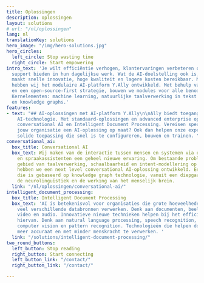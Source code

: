 ```yaml
---
title: Oplossingen
description: oplossingen
layout: solutions
# url: "/nl/oplossingen"
lang: nl
translationKey: solutions
hero_image: "/img/hero-solutions.jpg"
hero_circles:
  left_circle: Stop wasting time
  right_circle: Start empowering
intro_text: 'Je wilt efficiëntie verhogen, klantervaringen verbeteren of jouw medewerkers
  support bieden in hun dagelijkse werk. Wat de AI-doelstelling ook is, een AI-platform
  maakt snelle innovatie, hoge kwaliteit en lagere kosten bereikbaar. Met dit in gedachten
  hebben wij het modulaire AI-platform Y.Ally ontwikkeld. Met behulp van open standaarden
  en een open-source-first strategie, bouwen we modules voor alle benodigde AI-functies.
  Kernelementen: machine learning, natuurlijke taalverwerking in tekst en voice, beeldherkenning
  en knowledge graphs.'
features:
- text: "## AI-oplossingen met AI-platform Y.Ally\n\nAlly biedt toegang tot state-of-the-art
    AI-technologie. Met standaard-oplossingen en advanced enterprise oplossingen voor
    conversational AI en Intelligent Document Processing. Vereisen specifieke voor
    jouw organisatie een AI-oplossing op maat? Ook dan helpen onze experts u met een
    solide toepassing die snel is te configureren, bouwen en trainen. "
conversational_ai:
  box_title: Conversational AI
  box_text: Wij maken van de interactie tussen mensen en systemen via o.a. chatbots
    en spraakassistenten een geheel nieuwe ervaring. Om bestaande problemen op het
    gebied van taalverwerking, schaalbaarheid en intent-modellering op te lossen,
    hebben we een next level conversational AI-oplossing ontwikkeld. Een oplossing
    die is gebaseerd op knowledge graph technologie, vanuit een diepgaand begrip van
    de neurolinguïstiek en de werking van het menselijk brein.
  link: "/nl/oplossingen/conversational-ai/"
intelligent_document_processing:
  box_title: Intelligent Document Processing
  box_text: 'AI is betekenisvol voor organisaties die grote hoeveelheden data uit
    veel verschillende databronnen verwerken. Denk aan documenten, beeldmateriaal,
    video en audio. Innovatieve nieuwe technieken helpen bij het efficiënt verwerken
    hiervan. Denk aan natural language processing, speech recognition, machine learning,
    computer vision en pattern recognition. Technologieën die helpen documenten sneller,
    meer accuraat en met minder menskracht te verwerken. '
  link: "/solutions/intelligent-document-processing/"
two_round_buttons:
  left_button: Stop reading
  right_button: Start connecting
  left_button_link: "/contact/"
  right_button_link: "/contact/"

---
```

